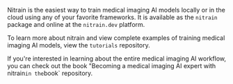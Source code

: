 Nitrain is the easiest way to train medical imaging AI models locally or in the cloud using any of your favorite frameworks. It is available as the `nitrain` package and online at the `nitrain.dev` platform.

To learn more about nitrain and view complete examples of training medical imaging AI models, view the `tutorials` repository.

If you're interested in learning about the entire medical imaging AI workflow, you can check out the book "Becoming a medical imaging AI expert with nitrain` in the `book` repository.
